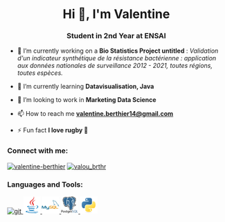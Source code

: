<h1 align="center">Hi 👋, I'm Valentine</h1>
<h3 align="center">Student in 2nd Year at ENSAI</h3>

- 🔭 I’m currently working on a **Bio Statistics Project untitled** : *Validation d'un indicateur synthétique de la résistance bactérienne : application aux données nationales de surveillance 2012 - 2021, toutes régions, toutes espèces.*

- 🌱 I’m currently learning **Datavisualisation, Java**

- 👯 I’m looking to work in **Marketing Data Science**

- 📫 How to reach me **valentine.berthier14@gmail.com**

- ⚡ Fun fact **I love rugby 🏉**

<h3 align="left">Connect with me:</h3>
<p align="left">
<a href="https://linkedin.com/in/valentine-berthier" target="blank"><img align="center" src="https://raw.githubusercontent.com/rahuldkjain/github-profile-readme-generator/master/src/images/icons/Social/linked-in-alt.svg" alt="valentine-berthier" height="30" width="40" /></a>
<a href="https://instagram.com/valou_brthr" target="blank"><img align="center" src="https://raw.githubusercontent.com/rahuldkjain/github-profile-readme-generator/master/src/images/icons/Social/instagram.svg" alt="valou_brthr" height="30" width="40" /></a>
</p>

<h3 align="left">Languages and Tools:</h3>
<p align="left"> <a href="https://git-scm.com/" target="_blank" rel="noreferrer"> <img src="https://www.vectorlogo.zone/logos/git-scm/git-scm-icon.svg" alt="git" width="40" height="40"/> </a> <a href="https://www.java.com" target="_blank" rel="noreferrer"> <img src="https://raw.githubusercontent.com/devicons/devicon/master/icons/java/java-original.svg" alt="java" width="40" height="40"/> </a> <a href="https://www.mysql.com/" target="_blank" rel="noreferrer"> <img src="https://raw.githubusercontent.com/devicons/devicon/master/icons/mysql/mysql-original-wordmark.svg" alt="mysql" width="40" height="40"/> </a> <a href="https://www.postgresql.org" target="_blank" rel="noreferrer"> <img src="https://raw.githubusercontent.com/devicons/devicon/master/icons/postgresql/postgresql-original-wordmark.svg" alt="postgresql" width="40" height="40"/> </a> <a href="https://www.python.org" target="_blank" rel="noreferrer"> <img src="https://raw.githubusercontent.com/devicons/devicon/master/icons/python/python-original.svg" alt="python" width="40" height="40"/> </a> </p>
